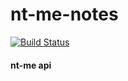 # nt-me-notes
[![Build Status](http://54.198.198.20/buildStatus/icon?job=notes-api)](http://54.198.198.20/job/notes-api/)

#### nt-me api

